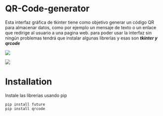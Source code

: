 # QR-Code-generator

Esta interfaz gráfica de tkinter tiene como objetivo generar un código QR para almacenar datos, como por ejemplo un mensaje de texto o un enlace que redirige al usuario a una pagina web.
para poder usar la interfaz sin ningún problemas tendrá que instalar algunas librerías y esas son ***tkinter y qrcode*** 

![](https://github.com/pradelson95/QR-Code-generator/blob/main/qr%20code%20screenshot.jpg)

![](https://github.com/pradelson95/QR-Code-generator/blob/main/photo1671140224.jpeg)

# Installation 

Instale las librerias usando pip

```
pip install future
pip install qrcode 
```

